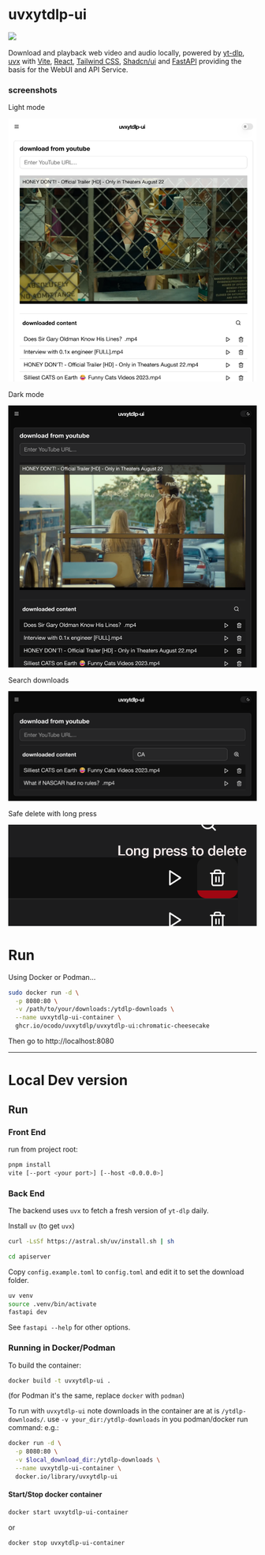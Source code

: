 # uvxytdlp-ui

[![](https://img.shields.io/badge/chromatic-cheesecake-blue?style=for-the-badge)](https://github.com/ocodo/uvxytlp/pkgs/container/uvxytdlp%2Fuvxytdlp-ui)

Download and playback web video and audio locally, powered by [yt-dlp](https://github.com/yt-dlp/yt-dlp), [uvx](https://astral.sh/uv) with [Vite](https://vitejs.dev), [React](https://react.dev), [Tailwind CSS](https://tailwindcss.com), [Shadcn/ui](https://ui.shadcn.com) and [FastAPI](https://fastapi.tiangolo.com/) providing the basis for the WebUI and API Service.

### screenshots

Light mode

![](readme-images/uvxytdlp-1.png)

Dark mode

![](readme-images/uvxytdlp-2.png)

Search downloads

![](readme-images/uvxytdlp-3.png)

Safe delete with long press

![](readme-images/uvxytdlp-4.png)



# Run

Using Docker or Podman...

```bash
sudo docker run -d \
  -p 8080:80 \
  -v /path/to/your/downloads:/ytdlp-downloads \
  --name uvxytdlp-ui-container \
  ghcr.io/ocodo/uvxytdlp/uvxytdlp-ui:chromatic-cheesecake
```

Then go to http://localhost:8080

- - -

# Local Dev version

## Run

### Front End

run from project root:

```sh
pnpm install
vite [--port <your port>] [--host <0.0.0.0>]
```

### Back End

The backend uses `uvx` to fetch a fresh version of `yt-dlp` daily.

Install `uv` (to get `uvx`)

```sh
curl -LsSf https://astral.sh/uv/install.sh | sh
```
```sh
cd apiserver
```

Copy `config.example.toml` to `config.toml` and edit it to set the download folder.

```sh
uv venv
source .venv/bin/activate
fastapi dev
```

See `fastapi --help` for other options.

### Running in Docker/Podman

To build the container:

```sh
docker build -t uvxytdlp-ui .
```

(for Podman it's the same, replace `docker` with `podman`)

To run with `uvxytdlp-ui` note downloads in the container are at is `/ytdlp-downloads/`. use `-v your_dir:/ytdlp-downloads` in you podman/docker run command: e.g.:

```sh
docker run -d \
  -p 8080:80 \
  -v $local_download_dir:/ytdlp-downloads \
  --name uvxytdlp-ui-container \
  docker.io/library/uvxytdlp-ui
```

#### Start/Stop docker container

```sh
docker start uvxytdlp-ui-container
```

or

```sh
docker stop uvxytdlp-ui-container
```
